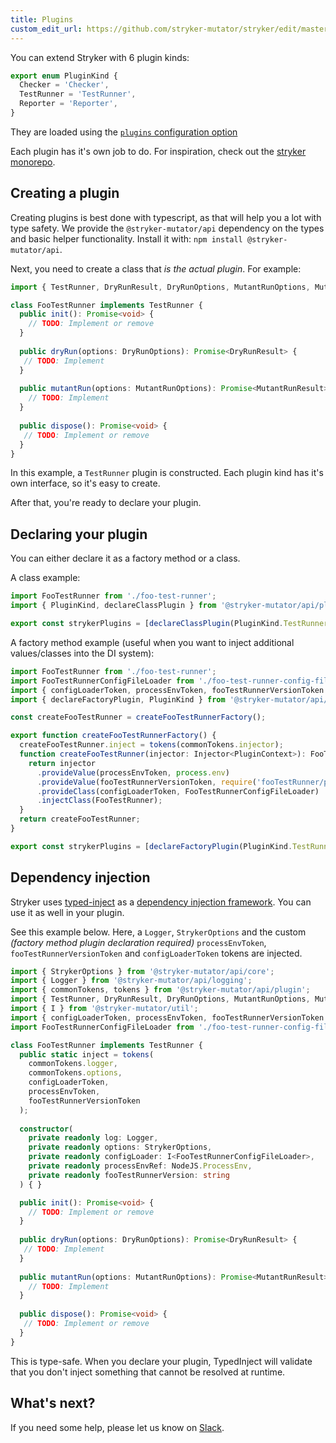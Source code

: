 ```yaml
---
title: Plugins
custom_edit_url: https://github.com/stryker-mutator/stryker/edit/master/docs/api/plugins.md
---
```


You can extend Stryker with 6 plugin kinds:

```ts
export enum PluginKind {
  Checker = 'Checker',
  TestRunner = 'TestRunner',
  Reporter = 'Reporter',
}
```

They are loaded using the [`plugins` configuration option](https://github.com/stryker-mutator/stryker/tree/master/packages/core#plugins-string)

Each plugin has it's own job to do. For inspiration, check out the [stryker monorepo](https://github.com/stryker-mutator/stryker/tree/master/packages).

## Creating a plugin

Creating plugins is best done with typescript, as that will help you a lot with type safety.
We provide the `@stryker-mutator/api` dependency on the types and basic helper functionality. Install it with: `npm install @stryker-mutator/api`.

Next, you need to create a class that _is the actual plugin_. For example:

```ts
import { TestRunner, DryRunResult, DryRunOptions, MutantRunOptions, MutantRunResult } from '@stryker-mutator/api/test-runner';

class FooTestRunner implements TestRunner {
  public init(): Promise<void> {
    // TODO: Implement or remove
  }
  
  public dryRun(options: DryRunOptions): Promise<DryRunResult> {
   // TODO: Implement
  }
  
  public mutantRun(options: MutantRunOptions): Promise<MutantRunResult> {
    // TODO: Implement
  }
  
  public dispose(): Promise<void> {
   // TODO: Implement or remove
  }
}
```

In this example, a `TestRunner` plugin is constructed. Each plugin kind has it's own interface, so it's easy to create.

After that, you're ready to declare your plugin.

## Declaring your plugin

You can either declare it as a factory method or a class.

A class example:

```ts
import FooTestRunner from './foo-test-runner';
import { PluginKind, declareClassPlugin } from '@stryker-mutator/api/plugin';

export const strykerPlugins = [declareClassPlugin(PluginKind.TestRunner, 'foo', FooTestRunner)];
```

A factory method example (useful when you want to inject additional values/classes into the DI system):

```ts
import FooTestRunner from './foo-test-runner';
import FooTestRunnerConfigFileLoader from './foo-test-runner-config-file-loader';
import { configLoaderToken, processEnvToken, fooTestRunnerVersionToken } from './plugin-tokens';
import { declareFactoryPlugin, PluginKind } from '@stryker-mutator/api/plugin';

const createFooTestRunner = createFooTestRunnerFactory();

export function createFooTestRunnerFactory() {
  createFooTestRunner.inject = tokens(commonTokens.injector);
  function createFooTestRunner(injector: Injector<PluginContext>): FooTestRunner {
    return injector
      .provideValue(processEnvToken, process.env)
      .provideValue(fooTestRunnerVersionToken, require('fooTestRunner/package.json').version as string)
      .provideClass(configLoaderToken, FooTestRunnerConfigFileLoader)
      .injectClass(FooTestRunner);
  }
  return createFooTestRunner;
}

export const strykerPlugins = [declareFactoryPlugin(PluginKind.TestRunner, 'foo', createFooTestRunner)];
```

## Dependency injection

Stryker uses [typed-inject](https://github.com/nicojs/typed-inject#readme) as a [dependency injection framework](https://medium.com/@jansennico/advanced-typescript-type-safe-dependency-injection-873426e2cc96).
You can use it as well in your plugin.

See this example below. Here, a `Logger`, `StrykerOptions` and the custom _(factory method plugin declaration required)_ `processEnvToken`, `fooTestRunnerVersionToken` and `configLoaderToken` tokens are injected.

```ts
import { StrykerOptions } from '@stryker-mutator/api/core';
import { Logger } from '@stryker-mutator/api/logging';
import { commonTokens, tokens } from '@stryker-mutator/api/plugin';
import { TestRunner, DryRunResult, DryRunOptions, MutantRunOptions, MutantRunResult } from '@stryker-mutator/api/test-runner';
import { I } from '@stryker-mutator/util';
import { configLoaderToken, processEnvToken, fooTestRunnerVersionToken } from './plugin-tokens';
import FooTestRunnerConfigFileLoader from './foo-test-runner-config-file-loader';

class FooTestRunner implements TestRunner {
  public static inject = tokens(
    commonTokens.logger,
    commonTokens.options,
    configLoaderToken,
    processEnvToken,
    fooTestRunnerVersionToken
  );
  
  constructor(
    private readonly log: Logger,
    private readonly options: StrykerOptions,
    private readonly configLoader: I<FooTestRunnerConfigFileLoader>,
    private readonly processEnvRef: NodeJS.ProcessEnv,
    private readonly fooTestRunnerVersion: string
  ) { }

  public init(): Promise<void> {
    // TODO: Implement or remove
  }
  
  public dryRun(options: DryRunOptions): Promise<DryRunResult> {
   // TODO: Implement
  }
  
  public mutantRun(options: MutantRunOptions): Promise<MutantRunResult> {
    // TODO: Implement
  }
  
  public dispose(): Promise<void> {
   // TODO: Implement or remove
  }
}
```

This is type-safe. When you declare your plugin, TypedInject will validate that you don't inject something that cannot be resolved at runtime.

## What's next?

If you need some help, please let us know on [Slack](https://join.slack.com/t/stryker-mutator/shared_invite/enQtOTUyMTYyNTg1NDQ0LTU4ODNmZDlmN2I3MmEyMTVhYjZlYmJkOThlNTY3NTM1M2QxYmM5YTM3ODQxYmJjY2YyYzllM2RkMmM1NjNjZjM).
